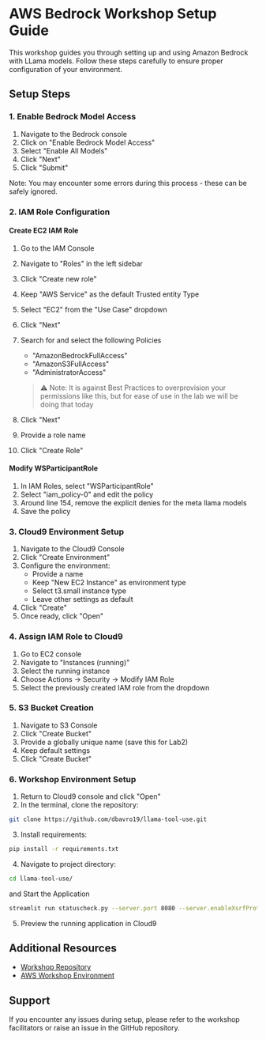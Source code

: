 # AWS Bedrock Workshop Setup Guide

This workshop guides you through setting up and using Amazon Bedrock with LLama models. Follow these steps carefully to ensure proper configuration of your environment.




## Setup Steps

### 1. Enable Bedrock Model Access

1. Navigate to the Bedrock console
2. Click on "Enable Bedrock Model Access"
3. Select "Enable All Models"
4. Click "Next"
5. Click "Submit"

Note: You may encounter some errors during this process - these can be safely ignored.

### 2. IAM Role Configuration

#### Create EC2 IAM Role

1. Go to the IAM Console
2. Navigate to "Roles" in the left sidebar
3. Click "Create new role"
4. Keep "AWS Service" as the default Trusted entity Type
5. Select "EC2" from the "Use Case" dropdown
6. Click "Next"
7. Search for and select the following Policies
   - "AmazonBedrockFullAccess"
   - "AmazonS3FullAccess"
   - "AdministratorAccess"
     
   > ⚠️ Note: It is against Best Practices to overprovision your permissions like this, but for ease of use in the lab we will be doing that today
8. Click "Next"
9. Provide a role name
10. Click "Create Role"


#### Modify WSParticipantRole

1. In IAM Roles, select "WSParticipantRole"
2. Select "iam_policy-0" and edit the policy
3. Around line 154, remove the explicit denies for the meta llama models
4. Save the policy

### 3. Cloud9 Environment Setup

1. Navigate to the Cloud9 Console
2. Click "Create Environment"
3. Configure the environment:
   - Provide a name
   - Keep "New EC2 Instance" as environment type
   - Select t3.small instance type
   - Leave other settings as default
4. Click "Create"
5. Once ready, click "Open"

### 4. Assign IAM Role to Cloud9

1. Go to EC2 console
2. Navigate to "Instances (running)"
3. Select the running instance
4. Choose Actions → Security → Modify IAM Role
5. Select the previously created IAM role from the dropdown

### 5. S3 Bucket Creation

1. Navigate to S3 Console
2. Click "Create Bucket"
3. Provide a globally unique name (save this for Lab2)
4. Keep default settings
5. Click "Create Bucket"

### 6. Workshop Environment Setup

1. Return to Cloud9 console and click "Open"
2. In the terminal, clone the repository:
```bash
git clone https://github.com/dbavro19/llama-tool-use.git
```

3. Install requirements:
```bash
pip install -r requirements.txt
```

4. Navigate to project directory:
```bash
cd llama-tool-use/
```
and Start the Application
```bash
streamlit run statuscheck.py --server.port 8080 --server.enableXsrfProtection=False
```

5. Preview the running application in Cloud9

## Additional Resources

- [Workshop Repository](https://github.com/dbavro19/llama-tool-use)
- [AWS Workshop Environment](https://catalog.us-east-1.prod.workshops.aws/join?access-code=e9bf-0c510a-75)

## Support

If you encounter any issues during setup, please refer to the workshop facilitators or raise an issue in the GitHub repository.
